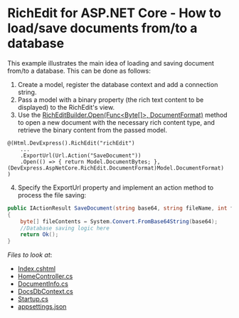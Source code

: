 # RichEdit for ASP.NET Core - How to load/save documents from/to a database

This example illustrates the main idea of loading and saving document from/to a database. This can be done as follows:
1. Create a model, register the database context and add a connection string.
2. Pass a model with a binary property (the rich text content to be displayed) to the RichEdit's view.
3. Use the [RichEditBuilder.Open(Func<Byte[]>, DocumentFormat)](https://docs.devexpress.com/AspNetCore/DevExpress.AspNetCore.RichEdit.RichEditBuilder.Open(System.Func-System.Byte----DevExpress.AspNetCore.RichEdit.DocumentFormat)?p=netframework) method to open a new document with the necessary rich content type, and retrieve the binary content from the passed model.

```razor
@(Html.DevExpress().RichEdit("richEdit")
    ...
    .ExportUrl(Url.Action("SaveDocument"))
    .Open(() => { return Model.DocumentBytes; }, (DevExpress.AspNetCore.RichEdit.DocumentFormat)Model.DocumentFormat)
)
```

4. Specify the ExportUrl property and implement an action method to process the file saving:

```csharp
public IActionResult SaveDocument(string base64, string fileName, int format, string reason)
{
	byte[] fileContents = System.Convert.FromBase64String(base64);
	//Database saving logic here
	return Ok();
}
```

<!-- default file list --> 
*Files to look at*:

* [Index.cshtml](./CS/Views/Home/Index.cshtml)
* [HomeController.cs](./CS/Controllers/HomeController.cs)
* [DocumentInfo.cs](./CS/Models/DocumentInfo.cs)
* [DocsDbContext.cs](./CS/Models/DocsDbContext.cs)
* [Startup.cs](./CS/Startup.cs)
* [appsettings.json](./CS/appsettings.json)
<!-- default file list end -->